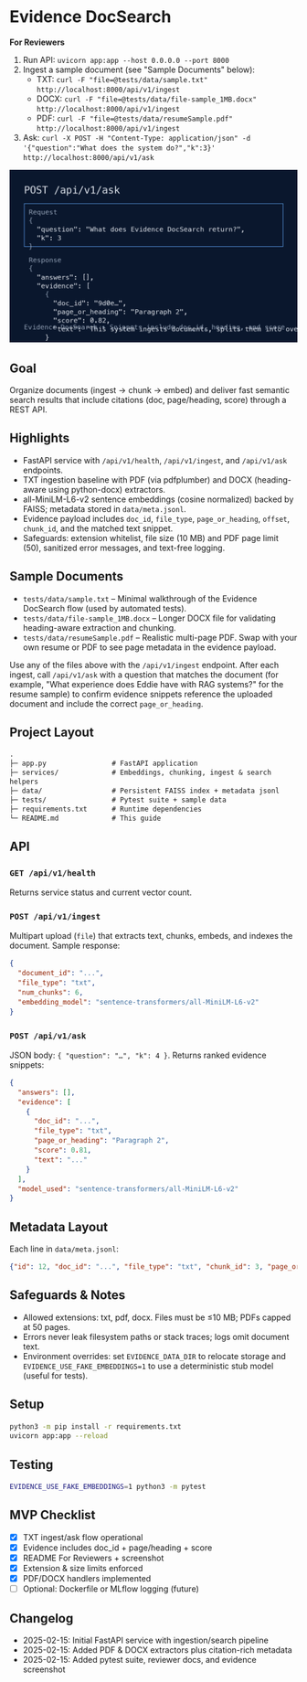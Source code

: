 # Evidence DocSearch

**For Reviewers**
1. Run API: `uvicorn app:app --host 0.0.0.0 --port 8000`
2. Ingest a sample document (see "Sample Documents" below):
   - TXT: `curl -F "file=@tests/data/sample.txt" http://localhost:8000/api/v1/ingest`
   - DOCX: `curl -F "file=@tests/data/file-sample_1MB.docx" http://localhost:8000/api/v1/ingest`
   - PDF: `curl -F "file=@tests/data/resumeSample.pdf" http://localhost:8000/api/v1/ingest`
3. Ask: `curl -X POST -H "Content-Type: application/json" -d '{"question":"What does the system do?","k":3}' http://localhost:8000/api/v1/ask`

![Ask endpoint screenshot](docs/ask-evidence.png)

## Goal
Organize documents (ingest → chunk → embed) and deliver fast semantic search results that include citations (doc, page/heading, score) through a REST API.

## Highlights
- FastAPI service with `/api/v1/health`, `/api/v1/ingest`, and `/api/v1/ask` endpoints.
- TXT ingestion baseline with PDF (via pdfplumber) and DOCX (heading-aware using python-docx) extractors.
- all-MiniLM-L6-v2 sentence embeddings (cosine normalized) backed by FAISS; metadata stored in `data/meta.jsonl`.
- Evidence payload includes `doc_id`, `file_type`, `page_or_heading`, `offset`, `chunk_id`, and the matched text snippet.
- Safeguards: extension whitelist, file size (10 MB) and PDF page limit (50), sanitized error messages, and text-free logging.

## Sample Documents
- `tests/data/sample.txt` – Minimal walkthrough of the Evidence DocSearch flow (used by automated tests).
- `tests/data/file-sample_1MB.docx` – Longer DOCX file for validating heading-aware extraction and chunking.
- `tests/data/resumeSample.pdf` – Realistic multi-page PDF. Swap with your own resume or PDF to see page metadata in the evidence payload.

Use any of the files above with the `/api/v1/ingest` endpoint. After each ingest, call `/api/v1/ask` with a question that matches the document (for example, "What experience does Eddie have with RAG systems?" for the resume sample) to confirm evidence snippets reference the uploaded document and include the correct `page_or_heading`.

## Project Layout
```
.
├─ app.py                # FastAPI application
├─ services/             # Embeddings, chunking, ingest & search helpers
├─ data/                 # Persistent FAISS index + metadata jsonl
├─ tests/                # Pytest suite + sample data
├─ requirements.txt      # Runtime dependencies
└─ README.md             # This guide
```

## API
### `GET /api/v1/health`
Returns service status and current vector count.

### `POST /api/v1/ingest`
Multipart upload (`file`) that extracts text, chunks, embeds, and indexes the document.
Sample response:
```json
{
  "document_id": "...",
  "file_type": "txt",
  "num_chunks": 6,
  "embedding_model": "sentence-transformers/all-MiniLM-L6-v2"
}
```

### `POST /api/v1/ask`
JSON body: `{ "question": "…", "k": 4 }`. Returns ranked evidence snippets:
```json
{
  "answers": [],
  "evidence": [
    {
      "doc_id": "...",
      "file_type": "txt",
      "page_or_heading": "Paragraph 2",
      "score": 0.81,
      "text": "..."
    }
  ],
  "model_used": "sentence-transformers/all-MiniLM-L6-v2"
}
```

## Metadata Layout
Each line in `data/meta.jsonl`:
```json
{"id": 12, "doc_id": "...", "file_type": "txt", "chunk_id": 3, "page_or_heading": "Page 2", "offset": 1024, "text": "..."}
```

## Safeguards & Notes
- Allowed extensions: txt, pdf, docx. Files must be ≤10 MB; PDFs capped at 50 pages.
- Errors never leak filesystem paths or stack traces; logs omit document text.
- Environment overrides: set `EVIDENCE_DATA_DIR` to relocate storage and `EVIDENCE_USE_FAKE_EMBEDDINGS=1` to use a deterministic stub model (useful for tests).

## Setup
```bash
python3 -m pip install -r requirements.txt
uvicorn app:app --reload
```

## Testing
```bash
EVIDENCE_USE_FAKE_EMBEDDINGS=1 python3 -m pytest
```

## MVP Checklist
- [x] TXT ingest/ask flow operational
- [x] Evidence includes doc_id + page/heading + score
- [x] README For Reviewers + screenshot
- [x] Extension & size limits enforced
- [x] PDF/DOCX handlers implemented
- [ ] Optional: Dockerfile or MLflow logging (future)

## Changelog
- 2025-02-15: Initial FastAPI service with ingestion/search pipeline
- 2025-02-15: Added PDF & DOCX extractors plus citation-rich metadata
- 2025-02-15: Added pytest suite, reviewer docs, and evidence screenshot
